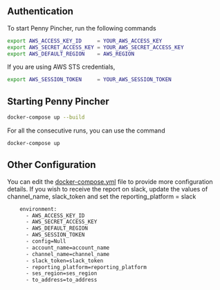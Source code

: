 ## Authentication
To start Penny Pincher, run the following commands
```bash
export AWS_ACCESS_KEY_ID     = YOUR_AWS_ACCESS_KEY
export AWS_SECRET_ACCESS_KEY = YOUR_AWS_SECRET_ACCESS_KEY
export AWS_DEFAULT_REGION    = AWS_REGION
```
If you are using AWS STS credentials, 
```bash
export AWS_SESSION_TOKEN     = YOUR_AWS_SESSION_TOKEN
```

## Starting Penny Pincher
```bash
docker-compose up --build
```
For all the consecutive runs, you can use the command
```bash
docker-compose up 
```

## Other Configuration

You can edit the [docker-compose.yml](../docker-compose.yml) file to provide more configuration details.
If you wish to receive the report on slack, update the values of
channel_name, slack_token and set the reporting_platform = slack
    
```bash
    environment:  
      - AWS_ACCESS_KEY_ID
      - AWS_SECRET_ACCESS_KEY
      - AWS_DEFAULT_REGION
      - AWS_SESSION_TOKEN
      - config=Null
      - account_name=account_name
      - channel_name=channel_name
      - slack_token=slack_token
      - reporting_platform=reporting_platform
      - ses_region=ses_region
      - to_address=to_address
```